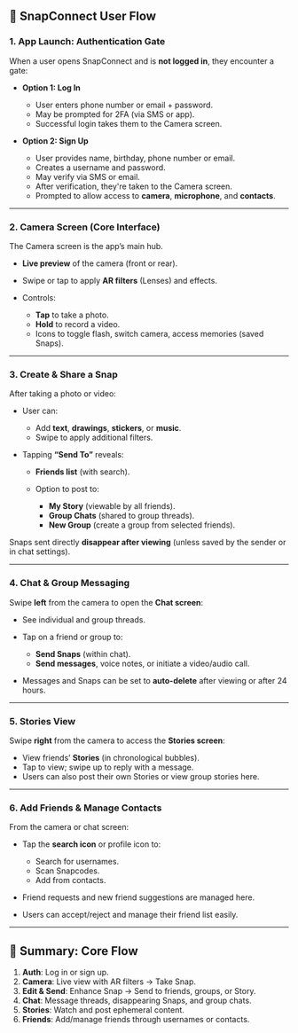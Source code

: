 ## 📲 SnapConnect User Flow

### 1. **App Launch: Authentication Gate**

When a user opens SnapConnect and is **not logged in**, they encounter a gate:

* **Option 1: Log In**

  * User enters phone number or email + password.
  * May be prompted for 2FA (via SMS or app).
  * Successful login takes them to the Camera screen.

* **Option 2: Sign Up**

  * User provides name, birthday, phone number or email.
  * Creates a username and password.
  * May verify via SMS or email.
  * After verification, they're taken to the Camera screen.
  * Prompted to allow access to **camera**, **microphone**, and **contacts**.

---

### 2. **Camera Screen (Core Interface)**

The Camera screen is the app’s main hub.

* **Live preview** of the camera (front or rear).
* Swipe or tap to apply **AR filters** (Lenses) and effects.
* Controls:

  * **Tap** to take a photo.
  * **Hold** to record a video.
  * Icons to toggle flash, switch camera, access memories (saved Snaps).

---

### 3. **Create & Share a Snap**

After taking a photo or video:

* User can:

  * Add **text**, **drawings**, **stickers**, or **music**.
  * Swipe to apply additional filters.
* Tapping **“Send To”** reveals:

  * **Friends list** (with search).
  * Option to post to:

    * **My Story** (viewable by all friends).
    * **Group Chats** (shared to group threads).
    * **New Group** (create a group from selected friends).

Snaps sent directly **disappear after viewing** (unless saved by the sender or in chat settings).

---

### 4. **Chat & Group Messaging**

Swipe **left** from the camera to open the **Chat screen**:

* See individual and group threads.
* Tap on a friend or group to:

  * **Send Snaps** (within chat).
  * **Send messages**, voice notes, or initiate a video/audio call.
* Messages and Snaps can be set to **auto-delete** after viewing or after 24 hours.

---

### 5. **Stories View**

Swipe **right** from the camera to access the **Stories screen**:

* View friends’ **Stories** (in chronological bubbles).
* Tap to view; swipe up to reply with a message.
* Users can also post their own Stories or view group stories here.

---

### 6. **Add Friends & Manage Contacts**

From the camera or chat screen:

* Tap the **search icon** or profile icon to:

  * Search for usernames.
  * Scan Snapcodes.
  * Add from contacts.
* Friend requests and new friend suggestions are managed here.
* Users can accept/reject and manage their friend list easily.

---

## 🔁 Summary: Core Flow

1. **Auth**: Log in or sign up.
2. **Camera**: Live view with AR filters → Take Snap.
3. **Edit & Send**: Enhance Snap → Send to friends, groups, or Story.
4. **Chat**: Message threads, disappearing Snaps, and group chats.
5. **Stories**: Watch and post ephemeral content.
6. **Friends**: Add/manage friends through usernames or contacts.